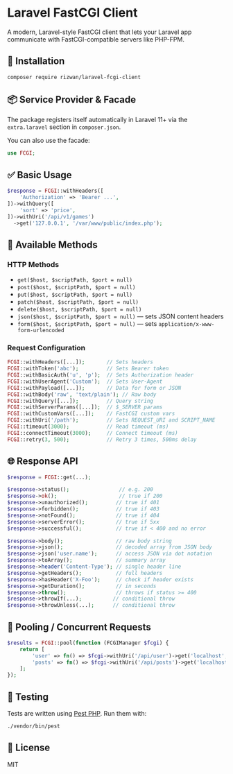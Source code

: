 
# Laravel FastCGI Client

A modern, Laravel-style FastCGI client that lets your Laravel app communicate with FastCGI-compatible servers like PHP-FPM.

## 🚀 Installation

```bash
composer require rizwan/laravel-fcgi-client
```

## 📦 Service Provider & Facade

The package registers itself automatically in Laravel 11+ via the `extra.laravel` section in `composer.json`.

You can also use the facade:

```php
use FCGI;
```

## ✅ Basic Usage

```php
$response = FCGI::withHeaders([
    'Authorization' => 'Bearer ...',
])->withQuery([
    'sort' => 'price',
])->withUri('/api/v1/games')
  ->get('127.0.0.1', '/var/www/public/index.php');
```

## 📡 Available Methods

### HTTP Methods

- `get($host, $scriptPath, $port = null)`
- `post($host, $scriptPath, $port = null)`
- `put($host, $scriptPath, $port = null)`
- `patch($host, $scriptPath, $port = null)`
- `delete($host, $scriptPath, $port = null)`
- `json($host, $scriptPath, $port = null)` — sets JSON content headers
- `form($host, $scriptPath, $port = null)` — sets `application/x-www-form-urlencoded`

### Request Configuration

```php
FCGI::withHeaders([...]);       // Sets headers
FCGI::withToken('abc');         // Sets Bearer token
FCGI::withBasicAuth('u', 'p');  // Sets Authorization header
FCGI::withUserAgent('Custom');  // Sets User-Agent
FCGI::withPayload([...]);       // Data for form or JSON
FCGI::withBody('raw', 'text/plain'); // Raw body
FCGI::withQuery([...]);         // Query string
FCGI::withServerParams([...]);  // $_SERVER params
FCGI::withCustomVars([...]);    // FastCGI custom vars
FCGI::withUri('/path');         // Sets REQUEST_URI and SCRIPT_NAME
FCGI::timeout(3000);            // Read timeout (ms)
FCGI::connectTimeout(3000);     // Connect timeout (ms)
FCGI::retry(3, 500);            // Retry 3 times, 500ms delay
```

## 🌐 Response API

```php
$response = FCGI::get(...);

$response->status();                // e.g. 200
$response->ok();                    // true if 200
$response->unauthorized();         // true if 401
$response->forbidden();            // true if 403
$response->notFound();             // true if 404
$response->serverError();          // true if 5xx
$response->successful();           // true if < 400 and no error

$response->body();                 // raw body string
$response->json();                 // decoded array from JSON body
$response->json('user.name');      // access JSON via dot notation
$response->toArray();              // summary array
$response->header('Content-Type'); // single header line
$response->getHeaders();           // full headers
$response->hasHeader('X-Foo');     // check if header exists
$response->getDuration();          // in seconds
$response->throw();                // throws if status >= 400
$response->throwIf(...);          // conditional throw
$response->throwUnless(...);      // conditional throw
```

## 🔁 Pooling / Concurrent Requests

```php
$results = FCGI::pool(function (FCGIManager $fcgi) {
    return [
        'user' => fn() => $fcgi->withUri('/api/user')->get('localhost', '/var/www/public/index.php'),
        'posts' => fn() => $fcgi->withUri('/api/posts')->get('localhost', '/var/www/public/index.php'),
    ];
});
```

## 🧪 Testing

Tests are written using [Pest PHP](https://pestphp.com). Run them with:

```bash
./vendor/bin/pest
```

## 📜 License

MIT
